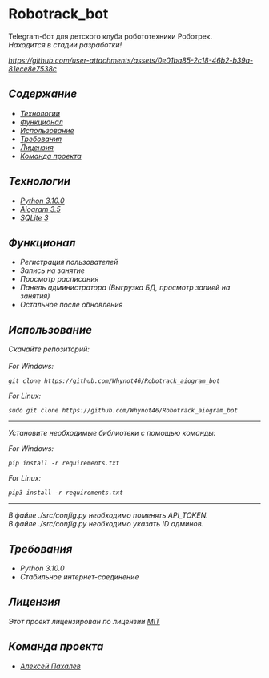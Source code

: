 # Robotrack_bot
Telegram-бот для детского клуба робототехники Роботрек.
<br>
<i>Находится в стадии разработки!<i/>
<br>

https://github.com/user-attachments/assets/0e01ba85-2c18-46b2-b39a-81ece8e7538c

## Содержание
- [Технологии](#технологии)
- [Функционал](#функционал)
- [Использование](#использование)
- [Требования](#требования)
- [Лицензия](#лицензия)
- [Команда проекта](#команда-проекта)
## Технологии
- [Python 3.10.0](https://www.python.org/downloads/release/python-3100/)
- [Aiogram 3.5](https://docs.aiogram.dev/en/dev-3.x/)
- [SQLite 3](https://docs.python.org/3/library/sqlite3.html)
## Функционал
- Регистрация пользователей
- Запись на занятие
- Просмотр расписания
- Панель администратора (Выгрузка БД, просмотр запией на занятия)
- Остальное после обновления
## Использование
Скачайте репозиторий:
<br>
<br>
For Windows:
```
git clone https://github.com/Whynot46/Robotrack_aiogram_bot
```
For Linux:
```
sudo git clone https://github.com/Whynot46/Robotrack_aiogram_bot
```
<hr>
Установите необходимые библиотеки с помощью команды:
<br>

For Windows:

```
pip install -r requirements.txt
```
For Linux:
```
pip3 install -r requirements.txt
```
<hr>
В файле  <i>./src/config.py </i> необходимо поменять API_TOKEN.
<br>
В файле  <i>./src/config.py </i> необходимо указать ID админов.
<br>

## Требования
- Python 3.10.0
- Стабильное интернет-соединение

## Лицензия
Этот проект лицензирован по лицензии <a href="https://opensource.org/license/MIT">MIT</a>
## Команда проекта
- [Алексей Пахалев](https://github.com/Whynot46)
